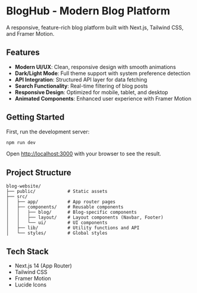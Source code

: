 # BlogHub - Modern Blog Platform

A responsive, feature-rich blog platform built with Next.js, Tailwind CSS, and Framer Motion.

## Features

- **Modern UI/UX**: Clean, responsive design with smooth animations
- **Dark/Light Mode**: Full theme support with system preference detection
- **API Integration**: Structured API layer for data fetching
- **Search Functionality**: Real-time filtering of blog posts
- **Responsive Design**: Optimized for mobile, tablet, and desktop
- **Animated Components**: Enhanced user experience with Framer Motion

## Getting Started

First, run the development server:

```bash
npm run dev
```

Open [http://localhost:3000](http://localhost:3000) with your browser to see the result.

## Project Structure

```
blog-website/
├── public/            # Static assets
├── src/
│   ├── app/           # App router pages
│   ├── components/    # Reusable components
│   │   ├── blog/      # Blog-specific components
│   │   ├── layout/    # Layout components (Navbar, Footer)
│   │   └── ui/        # UI components
│   ├── lib/           # Utility functions and API
│   └── styles/        # Global styles
```

## Tech Stack

- Next.js 14 (App Router)
- Tailwind CSS
- Framer Motion
- Lucide Icons
